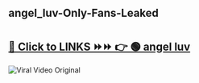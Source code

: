 
 ## angel_luv-Only-Fans-Leaked

# <h2><a href="https://clipsfans.com/angel_luv&ref=git">🔗 Click to LINKS ⏩⏩ 👉 🟢 angel luv </a></h2>

<a href="https://clipsfans.com/angel_luv&ref=git" rel="nofollow" data-target="animated-image.originalLink"><img src="https://i.ibb.co.com/xMMVF88/686577567.gif" alt="Viral Video Original" style="max-width: 100%; display: inline-block;" data-target="animated-image.originalImage"></a>
